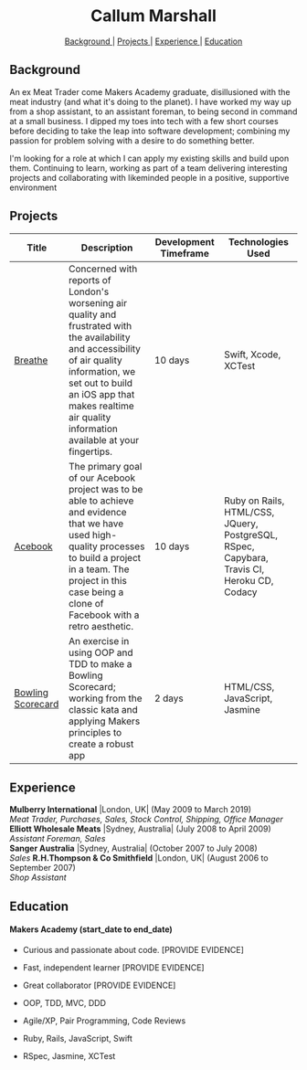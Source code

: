 <h1 align="center">Callum Marshall</h1>

<div align="center">

[Background ](#background) |
[Projects ](#projects) |
[Experience ](#experience) |
[Education ](#education)

</div>

## Background

An ex Meat Trader come Makers Academy graduate, disillusioned with the meat industry (and what it's doing to the planet).
I have worked my way up from a shop assistant, to an assistant foreman, to being second in command at a small business.
I dipped my toes into tech with a few short courses before deciding to take the leap into software development; combining my passion for problem solving with a desire to do something better.  

I'm looking for a role at which I can apply my existing skills and build upon them. Continuing to learn, working as part of a team delivering interesting projects and collaborating with likeminded people in a positive, supportive environment

## Projects

| Title | Description | Development Timeframe | Technologies Used |
|--|--|--|--|
| [Breathe](https://github.com/callum-marshall/Breathe) | Concerned with reports of London's worsening air quality and frustrated with the availability and accessibility of air quality information, we set out to build an iOS app that makes realtime air quality information available at your fingertips. | 10 days | Swift, Xcode, XCTest |
| [Acebook](https://github.com/callum-marshall/acebook-FiveGuys) | The primary goal of our Acebook project was to be able to achieve and evidence that we have used high-quality processes to build a project in a team. The project in this case being a clone of Facebook with a retro aesthetic. | 10 days | Ruby on Rails, HTML/CSS, JQuery, PostgreSQL, RSpec, Capybara, Travis CI, Heroku CD, Codacy |
| [Bowling Scorecard](https://github.com/callum-marshall/bowling-challenge) | An exercise in using OOP and TDD to make a Bowling Scorecard; working from the classic kata and applying Makers principles to create a robust app | 2 days |HTML/CSS, JavaScript, Jasmine |

## Experience

**Mulberry International** |London, UK| (May 2009 to March 2019)    
*Meat Trader, Purchases, Sales, Stock Control, Shipping, Office Manager*  
**Elliott Wholesale Meats** |Sydney, Australia| (July 2008 to April 2009)   
*Assistant Foreman, Sales*  
**Sanger Australia** |Sydney, Australia| (October 2007 to July 2008)   
*Sales*
**R.H.Thompson & Co Smithfield** |London, UK| (August 2006 to September 2007)   
*Shop Assistant*  

## Education

#### Makers Academy (start_date to end_date)

- Curious and passionate about code. [PROVIDE EVIDENCE]
- Fast, independent learner [PROVIDE EVIDENCE]
- Great collaborator [PROVIDE EVIDENCE]

- OOP, TDD, MVC, DDD
- Agile/XP, Pair Programming, Code Reviews
- Ruby, Rails, JavaScript, Swift
- RSpec, Jasmine, XCTest
